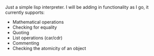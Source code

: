 Just a simple lisp interpreter.  I will be adding in functionality as I go, it currently supports:

+ Mathematical operations
+ Checking for equality
+ Quoting
+ List operations (car/cdr)
+ Commenting
+ Checking the atomicity of an object